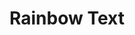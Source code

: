 <html>
<head>
 <title>NITROGEN</title>
 <style>
 @keyframes rainbow {
 0% { color: red; }
 14% { color: orange; }
 28% { color: yellow; }
 42% { color: green; }
 56% { color: blue; }
 70% { color: indigo; }
 84% { color: violet; }
 100% { color: red; }
 }

 h1 {
 animation: rainbow 5s infinite;
 }
 </style>
</head>
<body>
 <h1 id="rainbowText">Rainbow Text</h1>
</body>
</html>
